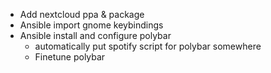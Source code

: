 * Add nextcloud ppa & package
* Ansible import gnome keybindings
* Ansible install and configure polybar
  * automatically put spotify script for polybar somewhere
  * Finetune polybar
